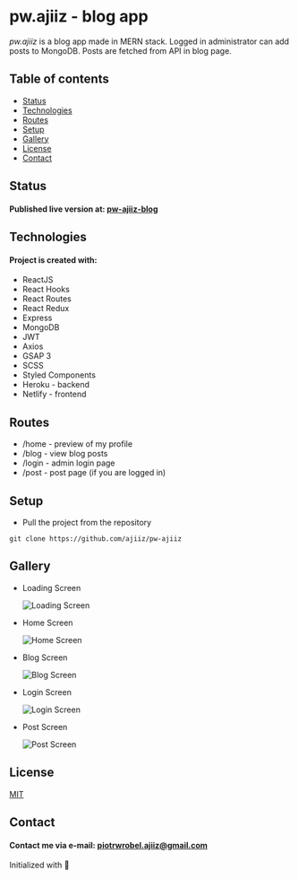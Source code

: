 # pw.ajiiz - blog app

*pw.ajiiz* is a blog app made in MERN stack. 
Logged in administrator can add posts to MongoDB.
Posts are fetched from API in blog page.

## Table of contents
* [Status](#status)
* [Technologies](#technologies)
* [Routes](#routes)
* [Setup](#setup)
* [Gallery](#gallery)
* [License](#license)
* [Contact](#contact)

## Status
#### Published live version at: [pw-ajiiz-blog](https://pw-ajiiz-blog.netlify.app/)

## Technologies
#### Project is created with:
* ReactJS
* React Hooks
* React Routes
* React Redux
* Express
* MongoDB
* JWT
* Axios
* GSAP 3
* SCSS
* Styled Components
* Heroku - backend
* Netlify - frontend

## Routes
* /home - preview of my profile
* /blog - view blog posts
* /login - admin login page
* /post - post page (if you are logged in)

## Setup
* Pull the project from the repository
```
git clone https://github.com/ajiiz/pw-ajiiz
```
## Gallery
* Loading Screen

  ![Loading Screen](https://github.com/ajiiz/pw-ajiiz/blob/master/photos_showcase/loading_page.png?raw=true)
* Home Screen

  ![Home Screen](https://github.com/ajiiz/pw-ajiiz/blob/master/photos_showcase/home_page.png?raw=true)
* Blog Screen

  ![Blog Screen](https://github.com/ajiiz/pw-ajiiz/blob/master/photos_showcase/blog_page.png?raw=true)
* Login Screen

  ![Login Screen](https://github.com/ajiiz/pw-ajiiz/blob/master/photos_showcase/login_page.png?raw=true)
* Post Screen

  ![Post Screen](https://github.com/ajiiz/pw-ajiiz/blob/master/photos_showcase/post_page.png?raw=true)

## License
[MIT](https://choosealicense.com/licenses/mit/)

## Contact
#### Contact me via e-mail: piotrwrobel.ajiiz@gmail.com

Initialized with 🖤
